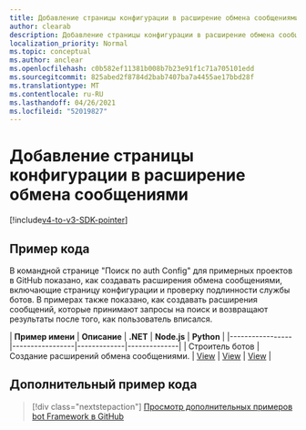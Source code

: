 ```yaml
---
title: Добавление страницы конфигурации в расширение обмена сообщениями
author: clearab
description: Добавление страницы конфигурации в расширение обмена сообщениями
localization_priority: Normal
ms.topic: conceptual
ms.author: anclear
ms.openlocfilehash: c0b582ef11381b008b7b23e91f1c71a705101edd
ms.sourcegitcommit: 825abed2f8784d2bab7407ba7a4455ae17bbd28f
ms.translationtype: MT
ms.contentlocale: ru-RU
ms.lasthandoff: 04/26/2021
ms.locfileid: "52019827"
---
```

# <a name="add-a-configuration-page-to-your-messaging-extension"></a>Добавление страницы конфигурации в расширение обмена сообщениями

[!include[v4-to-v3-SDK-pointer](~/includes/v4-to-v3-pointer-me.md)]

## <a name="code-sample"></a>Пример кода

В командной странице "Поиск по auth Config" для примерных проектов в GitHub показано, как создавать расширения обмена сообщениями, включающие страницу конфигурации и проверку подлинности службы ботов. В примерах также показано, как создавать расширения сообщений, которые принимают запросы на поиск и возвращают результаты после того, как пользователь вписался.

| **Пример имени** | **Описание** | **.NET** | **Node.js** | **Python** |
|-----------------|-----------------|-------------|--------------|
| Строитель ботов | Создание расширений обмена сообщениями. | [View](https://github.com/microsoft/BotBuilder-Samples/tree/master/samples/csharp_dotnetcore/52.teams-messaging-extensions-search-auth-config) | [View](https://github.com/microsoft/BotBuilder-Samples/tree/master/samples/javascript_nodejs/52.teams-messaging-extensions-search-auth-config) | [View]( https://github.com/microsoft/BotBuilder-Samples/tree/main/samples/python/50.teams-messaging-extension-search) |

## <a name="additional-code-sample"></a>Дополнительный пример кода

> [!div class="nextstepaction"]
> [Просмотр дополнительных примеров bot Framework в GitHub](https://github.com/microsoft/BotBuilder-Samples)
